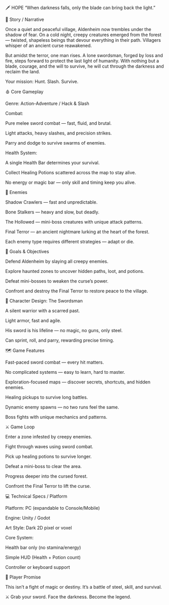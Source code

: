 🗡️ HOPE
“When darkness falls, only the blade can bring back the light.”

🌙 Story / Narrative

Once a quiet and peaceful village, Aldenheim now trembles under the shadow of fear.
On a cold night, creepy creatures emerged from the forest — twisted, shapeless beings that devour everything in their path. Villagers whisper of an ancient curse reawakened.

But amidst the terror, one man rises. A lone swordsman, forged by loss and fire, steps forward to protect the last light of humanity. With nothing but a blade, courage, and the will to survive, he will cut through the darkness and reclaim the land.

Your mission: Hunt. Slash. Survive.

🩸 Core Gameplay

Genre: Action-Adventure / Hack & Slash

Combat:

Pure melee sword combat — fast, fluid, and brutal.

Light attacks, heavy slashes, and precision strikes.

Parry and dodge to survive swarms of enemies.

Health System:

A single Health Bar determines your survival.

Collect Healing Potions scattered across the map to stay alive.

No energy or magic bar — only skill and timing keep you alive.

👹 Enemies

Shadow Crawlers — fast and unpredictable.

Bone Stalkers — heavy and slow, but deadly.

The Hollowed — mini-boss creatures with unique attack patterns.

Final Terror — an ancient nightmare lurking at the heart of the forest.

Each enemy type requires different strategies — adapt or die.

🧭 Goals & Objectives

Defend Aldenheim by slaying all creepy enemies.

Explore haunted zones to uncover hidden paths, loot, and potions.

Defeat mini-bosses to weaken the curse’s power.

Confront and destroy the Final Terror to restore peace to the village.

🧍 Character Design: The Swordsman

A silent warrior with a scarred past.

Light armor, fast and agile.

His sword is his lifeline — no magic, no guns, only steel.

Can sprint, roll, and parry, rewarding precise timing.

🗺️ Game Features

Fast-paced sword combat — every hit matters.

No complicated systems — easy to learn, hard to master.

Exploration-focused maps — discover secrets, shortcuts, and hidden enemies.

Healing pickups to survive long battles.

Dynamic enemy spawns — no two runs feel the same.

Boss fights with unique mechanics and patterns.

⚔️ Game Loop

Enter a zone infested by creepy enemies.

Fight through waves using sword combat.

Pick up healing potions to survive longer.

Defeat a mini-boss to clear the area.

Progress deeper into the cursed forest.

Confront the Final Terror to lift the curse.

💻 Technical Specs / Platform

Platform: PC (expandable to Console/Mobile)

Engine: Unity / Godot

Art Style: Dark 2D pixel or voxel

Core System:

Health bar only (no stamina/energy)

Simple HUD (Health + Potion count)

Controller or keyboard support

🌟 Player Promise

This isn’t a fight of magic or destiny.
It’s a battle of steel, skill, and survival.

⚔️ Grab your sword. Face the darkness. Become the legend.

